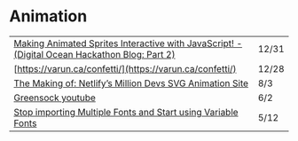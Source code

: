 # Animation

|  |  |
| :--- | :--- |
| [Making Animated Sprites Interactive with JavaScript! - \(Digital Ocean Hackathon Blog: Part 2\)](https://dev.to/jpuls/making-animated-sprites-interactive-with-javascript-digital-ocean-hackathon-blog-part-2-4fhb) | 12/31 |
| [https://varun.ca/confetti/](https://varun.ca/confetti/) | 12/28 |
| [The Making of: Netlify’s Million Devs SVG Animation Site](https://css-tricks.com/the-making-of-netlifys-million-devs-svg-animation-site/) | 8/3 |
| [Greensock youtube](https://www.youtube.com/channel/UCFPckx3BFK_GvJag82CjDlg) | 6/2 |
| [Stop importing Multiple Fonts and Start using Variable Fonts](https://blog.prototypr.io/stop-importing-multiple-fonts-and-start-using-variable-fonts-86329399098b) | 5/12 |

